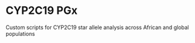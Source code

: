 # CYP2C19 PGx

Custom scripts for CYP2C19 star allele analysis across African and global populations
